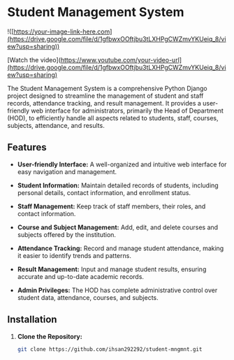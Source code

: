# Student Management System

!([https://your-image-link-here.com](https://drive.google.com/file/d/1gfbwxOOftjbu3tLXHPgCWZmvYKUeiq_8/view?usp=sharing))

[Watch the video](https://www.youtube.com/your-video-url](https://drive.google.com/file/d/1gfbwxOOftjbu3tLXHPgCWZmvYKUeiq_8/view?usp=sharing)


The Student Management System is a comprehensive Python Django project designed to streamline the management of student and staff records, attendance tracking, and result management. It provides a user-friendly web interface for administrators, primarily the Head of Department (HOD), to efficiently handle all aspects related to students, staff, courses, subjects, attendance, and results.

## Features

- **User-friendly Interface:** A well-organized and intuitive web interface for easy navigation and management.

- **Student Information:** Maintain detailed records of students, including personal details, contact information, and enrollment status.

- **Staff Management:** Keep track of staff members, their roles, and contact information.

- **Course and Subject Management:** Add, edit, and delete courses and subjects offered by the institution.

- **Attendance Tracking:** Record and manage student attendance, making it easier to identify trends and patterns.

- **Result Management:** Input and manage student results, ensuring accurate and up-to-date academic records.

- **Admin Privileges:** The HOD has complete administrative control over student data, attendance, courses, and subjects.

## Installation

1. **Clone the Repository:**

   ```bash
   git clone https://github.com/ihsan292292/student-mngmnt.git
